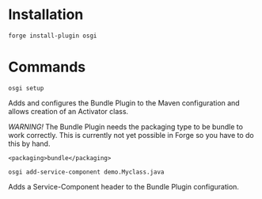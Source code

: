 Installation
============
    forge install-plugin osgi

Commands
============
    osgi setup

Adds and configures the Bundle Plugin to the Maven configuration and allows creation of an Activator class.

_WARNING!_ The Bundle Plugin needs the packaging type to be bundle to work correctly. This is currently not yet possible in Forge so you have to do this by hand.

    <packaging>bundle</packaging>

    osgi add-service-component demo.Myclass.java

Adds a Service-Component header to the Bundle Plugin configuration.
